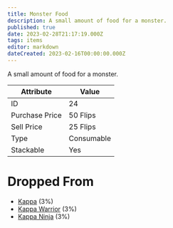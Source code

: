 ```yaml
---
title: Monster Food
description: A small amount of food for a monster.
published: true
date: 2023-02-28T21:17:19.000Z
tags: items
editor: markdown
dateCreated: 2023-02-16T00:00:00.000Z
---
```


A small amount of food for a monster.

|Attribute|Value|
|-|-|
|ID|24|
|Purchase Price|50 Flips|
|Sell Price|25 Flips|
|Type|Consumable|
|Stackable|Yes|


# Dropped From
 * [Kappa](/monsters/kappa) (3%)
 * [Kappa Warrior](/monsters/kappa-warrior) (3%)
 * [Kappa Ninja](/monsters/kappa-ninja) (3%)
